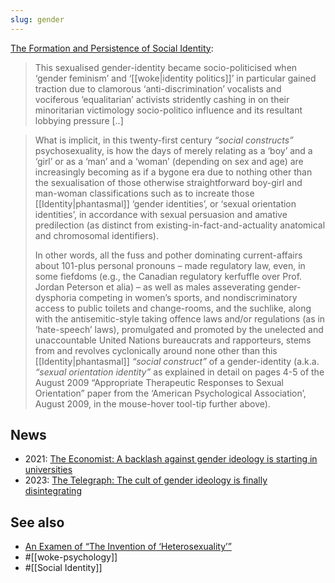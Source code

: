 ```yaml
---
slug: gender
---
```


[The Formation and Persistence of Social Identity](http://actualfreedom.com.au/an/various/persistentsocialidentity.htm):

> This sexualised gender-identity became socio-politicised when ‘gender feminism’ and ‘[[woke|identity politics]]’ in particular gained traction due to clamorous ‘anti-discrimination’ vocalists and vociferous ‘equalitarian’ activists stridently cashing in on their minoritarian victimology socio-politico influence and its resultant lobbying pressure [..]

> What is implicit, in this twenty-first century _“social constructs”_ psychosexuality, is how the days of merely relating as a ‘boy’ and a ‘girl’ or as a ‘man’ and a ‘woman’ (depending on sex and age) are increasingly becoming as if a bygone era due to nothing other than the sexualisation of those otherwise straightforward boy-girl and man-woman classifications such as to increate those [[Identity|phantasmal]] ‘gender identities’, or ‘sexual orientation identities’, in accordance with sexual persuasion and amative predilection (as distinct from existing-in-fact-and-actuality anatomical and chromosomal identifiers).
>
> In other words, all the fuss and pother dominating current-affairs about 101-plus personal pronouns – made regulatory law, even, in some fiefdoms (e.g., the Canadian regulatory kerfuffle over Prof. Jordan Peterson et alia) – as well as males asseverating gender-dysphoria competing in women’s sports, and nondiscriminatory access to public toilets and change-rooms,  and the suchlike, along with the antisemitic-style taking offence laws and/or regulations (as in ‘hate-speech’ laws), promulgated and promoted by the unelected and unaccountable United Nations bureaucrats and rapporteurs, stems from and revolves cyclonically around none other than this [[Identity|phantasmal]] _“social construct”_ of a gender-identity (a.k.a. _“sexual orientation identity”_ as explained in detail on pages 4-5 of the August 2009 “Appropriate Therapeutic Responses to Sexual Orientation” paper from the ‘American Psychological Association’, August 2009, in the mouse-hover tool-tip further above).

## News

- 2021: [The Economist: A backlash against gender ideology is starting in universities](https://archive.ph/JPkAT)
- 2023: [The Telegraph: The cult of gender ideology is finally disintegrating](https://archive.is/20230609223701/https://www.telegraph.co.uk/columnists/2023/05/30/the-cult-of-gender-ideology-finally-crumbling/#selection-2957.4-2957.57)


## See also

- [An Examen of “The Invention of ‘Heterosexuality’”](http://actualfreedom.com.au/an/contents.htm#contents)
- #[[woke-psychology]]
- #[[Social Identity]]

